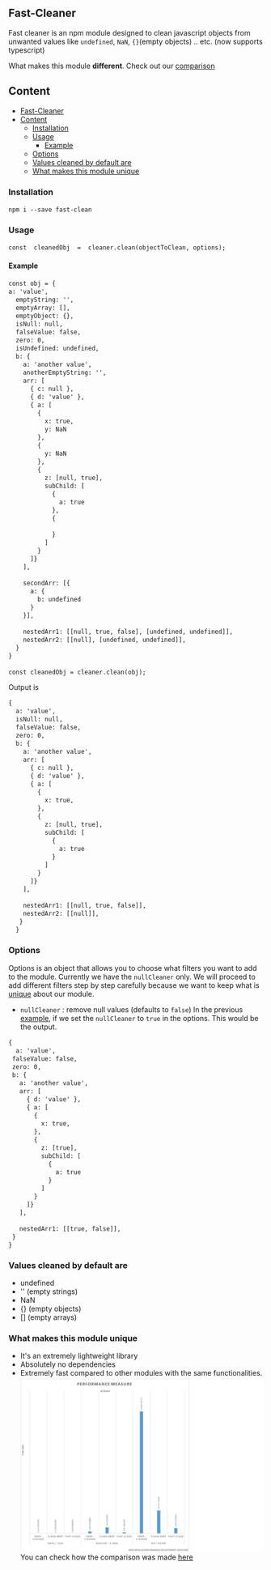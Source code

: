 ## Fast-Cleaner
Fast cleaner is an npm module designed to clean javascript objects from unwanted values like `undefined`, `NaN`, `{}`(empty objects) .. etc.
(now supports typescript)

What makes this module **different**. Check out our [comparison](#what-makes-this-module-unique)

## Content
- [Fast-Cleaner](#fast-cleaner)
- [Content](#content)
  - [Installation](#installation)
  - [Usage](#usage)
    - [Example](#example)
  - [Options](#options)
  - [Values cleaned by default are](#values-cleaned-by-default-are)
  - [What makes this module unique](#what-makes-this-module-unique)

### Installation
```
npm i --save fast-clean
```
### Usage
```
const  cleanedObj  =  cleaner.clean(objectToClean, options);
```
#### Example
```
const obj = {
a: 'value',
  emptyString: '',
  emptyArray: [],
  emptyObject: {},
  isNull: null,
  falseValue: false,
  zero: 0,
  isUndefined: undefined,
  b: {
    a: 'another value',
    anotherEmptyString: '',
    arr: [
      { c: null },
      { d: 'value' },
      { a: [
        {
          x: true,
          y: NaN
        },
        {
          y: NaN
        },
        {
          z: [null, true],
          subChild: [
            {
              a: true
            },
            {
              
            }
          ]
        }
      ]}
    ],

    secondArr: [{
      a: {
        b: undefined
      }
    }],

    nestedArr1: [[null, true, false], [undefined, undefined]],
    nestedArr2: [[null], [undefined, undefined]],
  }
}

const cleanedObj = cleaner.clean(obj);
```

Output is
```
{
  a: 'value',
  isNull: null,
  falseValue: false,
  zero: 0,
  b: {
    a: 'another value',
    arr: [
      { c: null },
      { d: 'value' },
      { a: [
        {
          x: true,
        },
        {
          z: [null, true],
          subChild: [
            {
              a: true
            }
          ]
        }
      ]}
    ],

    nestedArr1: [[null, true, false]],
    nestedArr2: [[null]],
   }
  }
  ```

### Options
Options is an object that allows you to choose what filters you want to add to the module. Currently we have the `nullCleaner` only. We will proceed to add different filters step by step carefully because we want to keep what is [unique](#what-makes-this-module-unique) about our module.

 - `nullCleaner` : remove null values (defaults to `false`)
 In the previous [example](#example), if we set the `nullCleaner` to `true` in the options. This would be the output.
 ```
 {
   a: 'value',
  falseValue: false,
  zero: 0,
  b: {
    a: 'another value',
    arr: [
      { d: 'value' },
      { a: [
        {
          x: true,
        },
        {
          z: [true],
          subChild: [
            {
              a: true
            }
          ]
        }
      ]}
    ],

    nestedArr1: [[true, false]],
  }
 }
 ```

### Values cleaned by default are
- undefined
- '' (empty strings)
- NaN
- {} (empty objects)
- [] (empty arrays)

### What makes this module unique
- It's an extremely lightweight library
- Absolutely no dependencies
- Extremely fast compared to other modules with the same functionalities. 
     ![enter image description here](https://github.com/Youssef93/js-object-cleaning-performance-compare/blob/master/performance.jpg?raw=true)
     You can check how the comparison was made [here](https://github.com/Youssef93/js-object-cleaning-performance-compare)
